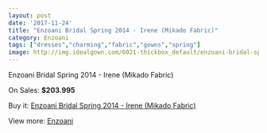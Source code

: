 ```yaml
---
layout: post
date: '2017-11-24'
title: "Enzoani Bridal Spring 2014 - Irene (Mikado Fabric)"
category: Enzoani
tags: ["dresses","charming","fabric","gowns","spring"]
image: http://img.idealgown.com/6021-thickbox_default/enzoani-bridal-spring-2014-irene-mikado-fabric.jpg
---
```

Enzoani Bridal Spring 2014 - Irene (Mikado Fabric)

On Sales: **$203.995**
<a href="https://www.idealgown.com/en/enzoani/2597-enzoani-bridal-spring-2014-irene-mikado-fabric.html"><amp-img layout="responsive" width="600" height="600" src="//img.idealgown.com/6021-thickbox_default/enzoani-bridal-spring-2014-irene-mikado-fabric.jpg" alt="Enzoani Bridal Spring 2014 - Irene (Mikado Fabric) 0" /></a>
<a href="https://www.idealgown.com/en/enzoani/2597-enzoani-bridal-spring-2014-irene-mikado-fabric.html"><amp-img layout="responsive" width="600" height="600" src="//img.idealgown.com/6022-thickbox_default/enzoani-bridal-spring-2014-irene-mikado-fabric.jpg" alt="Enzoani Bridal Spring 2014 - Irene (Mikado Fabric) 1" /></a>
<a href="https://www.idealgown.com/en/enzoani/2597-enzoani-bridal-spring-2014-irene-mikado-fabric.html"><amp-img layout="responsive" width="600" height="600" src="//img.idealgown.com/6020-thickbox_default/enzoani-bridal-spring-2014-irene-mikado-fabric.jpg" alt="Enzoani Bridal Spring 2014 - Irene (Mikado Fabric) 2" /></a>
<a href="https://www.idealgown.com/en/enzoani/2597-enzoani-bridal-spring-2014-irene-mikado-fabric.html"><amp-img layout="responsive" width="600" height="600" src="//img.idealgown.com/6019-thickbox_default/enzoani-bridal-spring-2014-irene-mikado-fabric.jpg" alt="Enzoani Bridal Spring 2014 - Irene (Mikado Fabric) 3" /></a>

Buy it: [Enzoani Bridal Spring 2014 - Irene (Mikado Fabric)](https://www.idealgown.com/en/enzoani/2597-enzoani-bridal-spring-2014-irene-mikado-fabric.html "Enzoani Bridal Spring 2014 - Irene (Mikado Fabric)")

View more: [Enzoani](https://www.idealgown.com/en/32-enzoani "Enzoani")